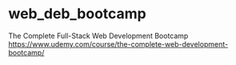 # web_deb_bootcamp
 The Complete Full-Stack Web Development Bootcamp
https://www.udemy.com/course/the-complete-web-development-bootcamp/